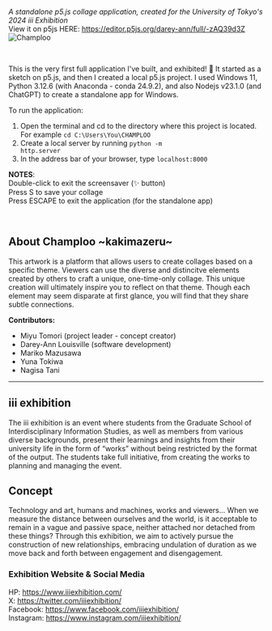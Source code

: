 _A standalone p5.js collage application, created for the University of Tokyo's 2024 iii Exhibition_ <br>
View it on p5js HERE: https://editor.p5js.org/darey-ann/full/-zAQ39d3Z 
![Champloo](/champloo.gif?raw=true "Champloo")


<br>

This is the very first full application I've built, and exhibited! 🥹
It started as a sketch on p5.js, and then I created a local p5.js project.
I used Windows 11, Python 3.12.6 (with Anaconda - conda 24.9.2), and also Nodejs v23.1.0 (and ChatGPT) to create a standalone app for Windows. 


To run the application:
1. Open the terminal and cd to the directory where this project is located. For example <code>cd C:\Users\You\CHAMPLOO</code>
2. Create a local server by running <code>python -m http.server</code> 
3. In the address bar of your browser, type <code>localhost:8000</code> 

**NOTES**: <br>
Double-click to exit the screensaver (✨ button) <br>
Press S to save your collage <br>
Press ESCAPE to exit the application (for the standalone app)

<br>

## About Champloo &#126;kakimazeru&#126;
This artwork is a platform that allows users to create collages based on a specific theme. Viewers can use the diverse and distincitve elements created by others to craft a unique, one-time-only collage.
This unique creation will ultimately inspire you to reflect on that theme. Though each element may seem disparate at first glance, you will find that they share subtle connections.

**Contributors:**
* Miyu Tomori (project leader - concept creator)
* Darey-Ann Louisville (software development)
* Mariko Mazusawa
* Yuna Tokiwa
* Nagisa Tani



<hr>

## iii exhibition
The iii exhibition is an event where students from the Graduate School of Interdisciplinary Information Studies, as well as members from various diverse backgrounds, present their learnings and insights from their university life in the form of “works” without being restricted by the format of the output. The students take full initiative, from creating the works to planning and managing the event.

## Concept
Technology and art, humans and machines, works and viewers...
When we measure the distance between ourselves and the world, is it acceptable to remain in a vague and passive space, neither attached nor detached from these things?
Through this exhibition, we aim to actively pursue the construction of new relationships, embracing undulation of duration as we move back and forth between engagement and disengagement.

### Exhibition Website & Social Media
HP: https://www.iiiexhibition.com/
<br>X: https://twitter.com/iiiexhibition/
<br>Facebook: https://www.facebook.com/iiiexhibition/
<br>Instagram: https://www.instagram.com/iiiexhibition/
